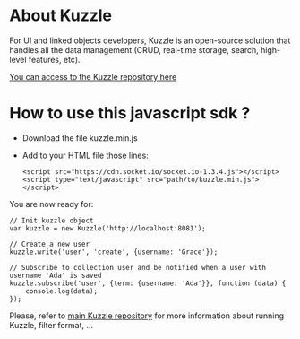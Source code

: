 # About Kuzzle

For UI and linked objects developers, Kuzzle is an open-source solution that handles all the data management (CRUD, real-time storage, search, high-level features, etc).

[You can access to the Kuzzle repository here](https://github.com/kuzzleio/kuzzle)

# How to use this javascript sdk ?

* Download the file kuzzle.min.js
* Add to your HTML file those lines:

    ```
    <script src="https://cdn.socket.io/socket.io-1.3.4.js"></script>
    <script type="text/javascript" src="path/to/kuzzle.min.js"></script>
    ```
    
You are now ready for:

```
// Init kuzzle object
var kuzzle = new Kuzzle('http://localhost:8081');

// Create a new user
kuzzle.write('user', 'create', {username: 'Grace'});

// Subscribe to collection user and be notified when a user with username 'Ada' is saved
kuzzle.subscribe('user', {term: {username: 'Ada'}}, function (data) {
    console.log(data);
});
```
    
Please, refer to [main Kuzzle repository](https://github.com/kuzzleio/kuzzle) for more information about running Kuzzle, filter format, ...